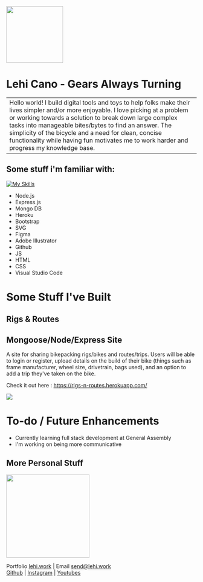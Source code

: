 <img width="150px" src='https://dev.lehi.work/rnr-logo-w.png'>

# Lehi Cano - Gears Always Turning

<table>
<tr>
<td>
  Hello world! I build digital tools and toys to help folks make their lives simpler and/or more enjoyable. I love picking at a problem or working towards a solution to break down large complex tasks into manageable bites/bytes to find an answer. The simplicity of the bicycle and a need for clean, concise functionality while having fun motivates me to work harder and progress my knowledge base.
</td>
</tr>
</table>

## Some stuff i'm familiar with:

[![My Skills](https://skillicons.dev/icons?i=react,nodejs,express,mongodb,heroku,bootstrap,tailwind,svg,github,js,jquery,html,css,vscode,figma,illustrator,photoshop,premiere,aftereffects,au,instagram)](https://skillicons.dev)

- Node.js
- Express.js
- Mongo DB
- Heroku
- Bootstrap
- SVG
- Figma
- Adobe Illustrator
- Github
- JS
- HTML
- CSS
- Visual Studio Code

# Some Stuff I've Built

## Rigs & Routes

## Mongoose/Node/Express Site

A site for sharing bikepacking rigs/bikes and routes/trips. Users will be able to login or register, upload details on the build of their bike (things such as frame manufacturer, wheel size, drivetrain, bags used), and an option to add a trip they've taken on the bike.

Check it out here : https://rigs-n-routes.herokuapp.com/

![](https://dev.lehi.work/scr-home.png)

# To-do / Future Enhancements

- Currently learning full stack development at General Assembly
- I'm working on being more communicative

## More Personal Stuff

<img src="https://dev.lehi.work/self.png" height="220px">

Portfolio [lehi.work](https://lehi.work) | Email [send@lehi.work](mailto:send@lehi.work)\
[Github](https://github.com/layhee) | [Instagram](https://www.instagram.com/stay.loose/) | [Youtubes](https://youtube.com/user/onacihel)
